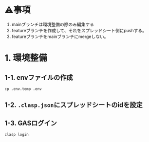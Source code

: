 # ⚠️事項
1. mainブランチは環境整備の際のみ編集する
2. featureブランチを作成して、それをスプレッドシート側にpushする。
3. featureブランチをmainブランチにmergeしない。

# 1. 環境整備
## 1-1. envファイルの作成
```
cp .env.temp .env
```

## 1-2. `.clasp.json`にスプレッドシートのidを設定

## 1-3. GASログイン
```
clasp login
```
